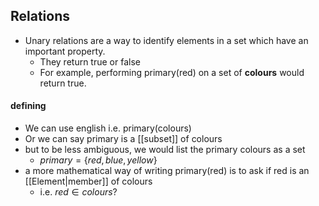 ## Relations
- Unary relations are a way to identify elements in a set which have an important property.
	- They return true or false
	- For example, performing primary(red) on a set of **colours** would return true.
#### defining
- We can use english i.e. primary(colours)
- Or we can say primary is a [[subset]] of colours
- but to be less ambiguous, we would list the primary colours as a set
	- $primary= \{red, blue, yellow\}$
- a more mathematical way of writing primary(red) is to ask if red is an [[Element|member]] of colours
	- i.e. $red \in colours$?